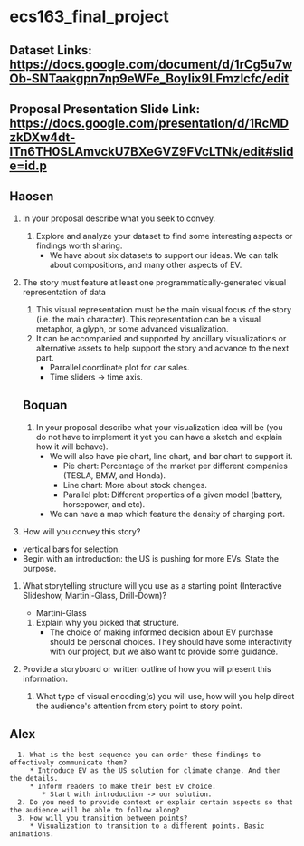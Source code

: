# ecs163_final_project

## Dataset Links: https://docs.google.com/document/d/1rCg5u7wOb-SNTaakgpn7np9eWFe_BoyIix9LFmzIcfc/edit
## Proposal Presentation Slide Link: https://docs.google.com/presentation/d/1RcMDzkDXw4dt-ITn6TH0SLAmvckU7BXeGVZ9FVcLTNk/edit#slide=id.p


## Haosen

1. In your proposal describe what you seek to convey.

   1. Explore and analyze your dataset to find some interesting aspects or findings worth sharing.
      * We have about six datasets to support our ideas. We can talk about compositions, and many other aspects of EV.

2. The story must feature at least one programmatically-generated visual representation of data

   1. This visual representation must be the main visual focus of the story (i.e. the main character). This representation can be a visual metaphor, a glyph, or some advanced visualization. 
   2. It can be accompanied and supported by ancillary visualizations or alternative assets to help support the story and advance to the next part.
      * Parrallel coordinate plot for car sales.
      * Time sliders -> time axis.


   

   ## Boquan

   1. In your proposal describe what your visualization idea will be (you do not have to implement it yet you can have a sketch and explain how it will behave).
      * We will also have pie chart, line chart, and bar chart to support it.
         * Pie chart: Percentage of the market per different companies (TESLA, BMW, and Honda).
         * Line chart: More about stock changes.
         * Parallel plot: Different properties of a given model (battery, horsepower, and etc).
      * We can have a map which feature the density of charging port.
3.  How will you convey this story?
   * vertical bars for selection.
   * Begin with an introduction: the US is pushing for more EVs. State the purpose.
   1. What storytelling structure will you use as a starting point (Interactive Slideshow, Martini-Glass, Drill-Down)?
      * Martini-Glass
      1. Explain why you picked that structure. 
         * The choice of making informed decision about EV purchase should be personal choices. They should have some interactivity with our project, but we also want to provide some guidance.
   2. Provide a storyboard or written outline of how you will present this information.

      1. What type of visual encoding(s) you will use, how will you help direct the audience's attention from story point to story point. 

      

      
   ## Alex      

      1. What is the best sequence you can order these findings to effectively communicate them?
         * Introduce EV as the US solution for climate change. And then the details.
         * Inform readers to make their best EV choice.
            * Start with introduction -> our solution.
      2. Do you need to provide context or explain certain aspects so that the audience will be able to follow along?
      3. How will you transition between points?
         * Visualization to transition to a different points. Basic animations.
